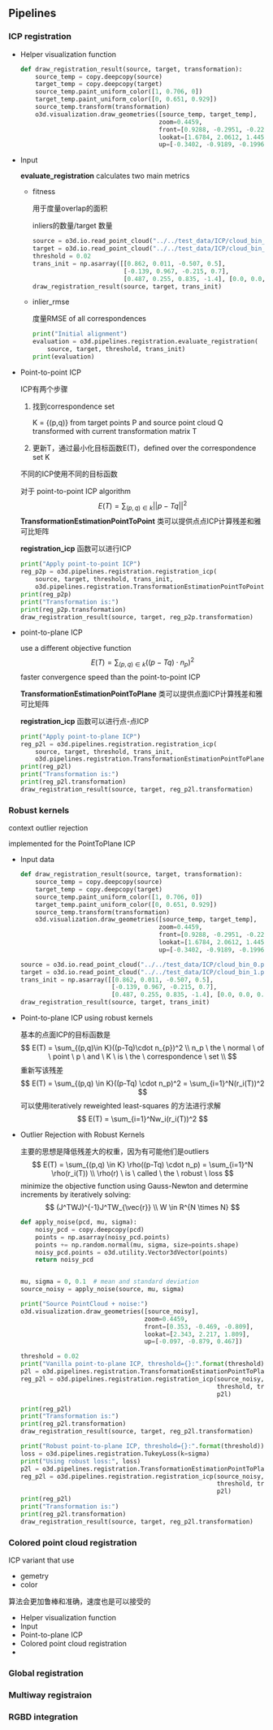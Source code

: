 ## Pipelines

### ICP registration

- Helper visualization function

  ```python
  def draw_registration_result(source, target, transformation):
      source_temp = copy.deepcopy(source)
      target_temp = copy.deepcopy(target)
      source_temp.paint_uniform_color([1, 0.706, 0])
      target_temp.paint_uniform_color([0, 0.651, 0.929])
      source_temp.transform(transformation)
      o3d.visualization.draw_geometries([source_temp, target_temp],
                                        zoom=0.4459,
                                        front=[0.9288, -0.2951, -0.2242],
                                        lookat=[1.6784, 2.0612, 1.4451],
                                        up=[-0.3402, -0.9189, -0.1996])
  ```

- Input

  **evaluate_registration** calculates two main metrics

  - fitness

    用于度量overlap的面积

    inliers的数量/target 数量

    ```python
    source = o3d.io.read_point_cloud("../../test_data/ICP/cloud_bin_0.pcd")
    target = o3d.io.read_point_cloud("../../test_data/ICP/cloud_bin_1.pcd")
    threshold = 0.02
    trans_init = np.asarray([[0.862, 0.011, -0.507, 0.5],
                             [-0.139, 0.967, -0.215, 0.7],
                             [0.487, 0.255, 0.835, -1.4], [0.0, 0.0, 0.0, 1.0]])
    draw_registration_result(source, target, trans_init)
    ```

  - inlier_rmse

    度量RMSE of all correspondences

    ```python
    print("Initial alignment")
    evaluation = o3d.pipelines.registration.evaluate_registration(
        source, target, threshold, trans_init)
    print(evaluation)
    ```



- Point-to-point ICP

  ICP有两个步骤

  1. 找到correspondence set

     K = {(p,q)} from target points P and source point cloud Q transformed with current transformation matrix T

  2. 更新T，通过最小化目标函数E(T)，defined over the correspondence set K

  不同的ICP使用不同的目标函数

  

  对于 point-to-point ICP algorithm
  $$
  E(T) = \sum_{(p,q) \in k}||p-Tq||^2
  $$
  **TransformationEstimationPointToPoint** 类可以提供点点ICP计算残差和雅可比矩阵

  **registration_icp** 函数可以进行ICP 

  ```python
  print("Apply point-to-point ICP")
  reg_p2p = o3d.pipelines.registration.registration_icp(
      source, target, threshold, trans_init,
      o3d.pipelines.registration.TransformationEstimationPointToPoint())
  print(reg_p2p)
  print("Transformation is:")
  print(reg_p2p.transformation)
  draw_registration_result(source, target, reg_p2p.transformation)
  ```

  

- point-to-plane ICP

  use a different objective function
  $$
  E(T) = \sum_{(p,q)\in k}((p-Tq)\cdot n_p)^2
  $$
  faster convergence speed than the point-to-point ICP

  **TransformationEstimationPointToPlane** 类可以提供点面ICP计算残差和雅可比矩阵

  **registration_icp** 函数可以进行点-点ICP 

  ```python
  print("Apply point-to-plane ICP")
  reg_p2l = o3d.pipelines.registration.registration_icp(
      source, target, threshold, trans_init,
      o3d.pipelines.registration.TransformationEstimationPointToPlane())
  print(reg_p2l)
  print("Transformation is:")
  print(reg_p2l.transformation)
  draw_registration_result(source, target, reg_p2l.transformation)
  ```



### Robust kernels

context outlier rejection

implemented for the PointToPlane ICP

- Input data

  ```python
  def draw_registration_result(source, target, transformation):
      source_temp = copy.deepcopy(source)
      target_temp = copy.deepcopy(target)
      source_temp.paint_uniform_color([1, 0.706, 0])
      target_temp.paint_uniform_color([0, 0.651, 0.929])
      source_temp.transform(transformation)
      o3d.visualization.draw_geometries([source_temp, target_temp],
                                        zoom=0.4459,
                                        front=[0.9288, -0.2951, -0.2242],
                                        lookat=[1.6784, 2.0612, 1.4451],
                                        up=[-0.3402, -0.9189, -0.1996])
  ```

  ```python
  source = o3d.io.read_point_cloud("../../test_data/ICP/cloud_bin_0.pcd")
  target = o3d.io.read_point_cloud("../../test_data/ICP/cloud_bin_1.pcd")
  trans_init = np.asarray([[0.862, 0.011, -0.507, 0.5],
                           [-0.139, 0.967, -0.215, 0.7],
                           [0.487, 0.255, 0.835, -1.4], [0.0, 0.0, 0.0, 1.0]])
  draw_registration_result(source, target, trans_init)
  ```

- Point-to-plane ICP using robust kernels

  基本的点面ICP的目标函数是
  $$
  E(T) = \sum_{(p,q)\in K}((p-Tq)\cdot n_{p})^2
  \\ 
  n_p \ the \ normal \ of \ point \ p \ and \ K \ is \ the \ correspondence \ set
  \\ 
$$
  重新写该残差
  $$
  E(T) = \sum_{(p,q) \in K}((p-Tq) \cdot n_p)^2 = \sum_{i=1}^N(r_i(T))^2
  $$
  可以使用iteratively reweighted least-squares 的方法进行求解
  $$
  E(T) = \sum_{i=1}^Nw_i(r_i(T))^2
  $$
  
- Outlier Rejection with Robust Kernels

  主要的思想是降低残差大的权重，因为有可能他们是outliers
  $$
  E(T) = \sum_{(p,q) \in K} \rho((p-Tq) \cdot n_p) = \sum_{i=1}^N \rho(r_i(T))
  \\
  \rho(r) \ is \ called \ the \ robust \ loss 
  $$
  minimize the objective function using Gauss-Newton and determine increments by iteratively solving:
  $$
  (J^TWJ)^{-1}J^TW_{\vec{r}}
  \\
  W \in R^{N \times N}
  $$

  ```python
  def apply_noise(pcd, mu, sigma):
      noisy_pcd = copy.deepcopy(pcd)
      points = np.asarray(noisy_pcd.points)
      points += np.random.normal(mu, sigma, size=points.shape)
      noisy_pcd.points = o3d.utility.Vector3dVector(points)
      return noisy_pcd
  
  
  mu, sigma = 0, 0.1  # mean and standard deviation
  source_noisy = apply_noise(source, mu, sigma)
  
  print("Source PointCloud + noise:")
  o3d.visualization.draw_geometries([source_noisy],
                                    zoom=0.4459,
                                    front=[0.353, -0.469, -0.809],
                                    lookat=[2.343, 2.217, 1.809],
                                    up=[-0.097, -0.879, 0.467])
  ```

  ```python
  threshold = 0.02
  print("Vanilla point-to-plane ICP, threshold={}:".format(threshold))
  p2l = o3d.pipelines.registration.TransformationEstimationPointToPlane()
  reg_p2l = o3d.pipelines.registration.registration_icp(source_noisy, target,
                                                        threshold, trans_init,
                                                        p2l)
  
  print(reg_p2l)
  print("Transformation is:")
  print(reg_p2l.transformation)
  draw_registration_result(source, target, reg_p2l.transformation)
  ```

  ```python
  print("Robust point-to-plane ICP, threshold={}:".format(threshold))
  loss = o3d.pipelines.registration.TukeyLoss(k=sigma)
  print("Using robust loss:", loss)
  p2l = o3d.pipelines.registration.TransformationEstimationPointToPlane(loss)
  reg_p2l = o3d.pipelines.registration.registration_icp(source_noisy, target,
                                                        threshold, trans_init,
                                                        p2l)
  print(reg_p2l)
  print("Transformation is:")
  print(reg_p2l.transformation)
  draw_registration_result(source, target, reg_p2l.transformation)
  ```



### Colored point cloud registration

ICP variant that use

- gemetry
- color

算法会更加鲁棒和准确，速度也是可以接受的

- Helper visualization function
- Input
- Point-to-plane ICP
- Colored point cloud registration
- 





### Global registration



### Multiway registraion



### RGBD integration







